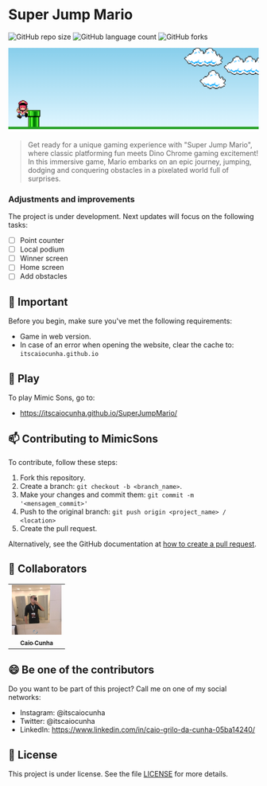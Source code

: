 # Super Jump Mario

![GitHub repo size](https://img.shields.io/github/repo-size/itscaiocunha/mimicSons?style=for-the-badge)
![GitHub language count](https://img.shields.io/github/languages/count/itscaiocunha/mimicSons?style=for-the-badge)
![GitHub forks](https://img.shields.io/github/forks/itscaiocunha/mimicSons?style=for-the-badge)

<img src="img/tela_game.png" alt="Logo">

> Get ready for a unique gaming experience with "Super Jump Mario", where classic platforming fun meets Dino Chrome gaming excitement! In this immersive game, Mario embarks on an epic journey, jumping, dodging and conquering obstacles in a pixelated world full of surprises.

### Adjustments and improvements

The project is under development. Next updates will focus on the following tasks:

- [ ] Point counter
- [ ] Local podium
- [ ] Winner screen
- [ ] Home screen
- [ ] Add obstacles

## 🚨 Important

Before you begin, make sure you've met the following requirements:

- Game in web version.
- In case of an error when opening the website, clear the cache to: `itscaiocunha.github.io`

## 🚀 Play

To play Mimic Sons, go to:

- https://itscaiocunha.github.io/SuperJumpMario/


## 📫 Contributing to MimicSons

To contribute, follow these steps:

1. Fork this repository.
2. Create a branch: `git checkout -b <branch_name>`.
3. Make your changes and commit them: `git commit -m '<mensagem_commit>'`
4. Push to the original branch: `git push origin <project_name> / <location>`
5. Create the pull request.

Alternatively, see the GitHub documentation at [how to create a pull request](https://help.github.com/en/github/collaborating-with-issues-and-pull-requests/creating-a-pull-request).

## 🤝 Collaborators

<table>
  <tr>
    <td align="center">
      <a href="https://github.com/itscaiocunha" title="Caio Cunha">
        <img src="img/perfil.png" width="100px;" alt="Foto do Caio Cunha no GitHub"/><br>
        <sub>
          <b>Caio Cunha</b>
        </sub>
      </a>
    </td>
</table>

## 😄 Be one of the contributors

Do you want to be part of this project? Call me on one of my social networks:
  - Instagram: @itscaiocunha
  - Twitter: @itscaiocunha
  - LinkedIn: https://www.linkedin.com/in/caio-grilo-da-cunha-05ba14240/

## 📝 License

This project is under license. See the file [LICENSE](LICENSE.md) for more details.
